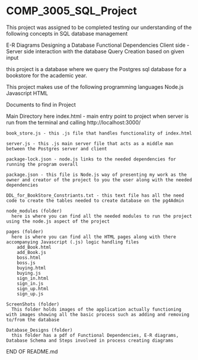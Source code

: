 # COMP_3005_SQL_Project
This project was assigned to be completed testing our understanding of the following concepts in SQL database
management

  E-R Diagrams
  Designing a Database
  Functional Dependencies
  Client side - Server side interaction with the database
  Query Creation based on given input

this project is a database where we query the Postgres sql database for a bookstore for the academic year.

This project makes use of the following programming languages
  Node.js
  Javascript
  HTML


Documents to find in Project

Main Directory
  here
    index.html - main entry point to project when server is run from the terminal and calling http://localhost:3000/

    book_store.js - this .js file that handles functionality of index.html

    server.js - this .js main server file that acts as a middle man between the Postgres server and client

    package-lock.json - node.js links to the needed dependencies for running the program overall

    package.json - this file is Node.js way of presenting my work as the owner and creator of the project to you the user along with the needed dependencies

    DDL_for_BookStore_Constriants.txt - this text file has all the need code to create the tables needed to create database on the pg4Admin

    node_modules (folder)
      here is where you can find all the needed modules to run the project using the node.js aspect of the project

    pages (folder)
      here is where you can find all the HTML pages along with there accompanying Javascript (.js) logic handling files
        add_Book.html
        add_Book.js
        boss.html
        boss.js
        buying.html
        buying.js
        sign_in.html
        sign_in.js
        sign_up.html
        sign_up.js

    ScreenShots (folder)
      This folder holds images of the application actually functioning with images showing all the basic process such as adding and removing to/from the database

    Database_Designs (folder)
      this folder has a pdf of Functional Dependencies, E-R diagrams, Database Schema and Steps involved in process creating diagrams













END OF README.md

